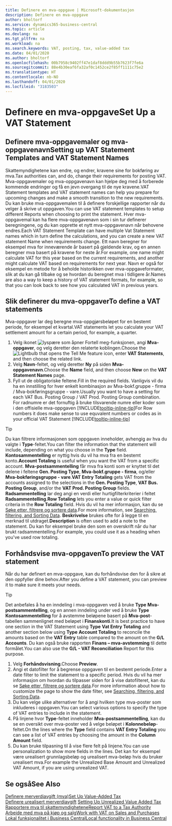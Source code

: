 ```yaml
---
title: Definere en mva-oppgave | Microsoft-dokumentasjon
description: Definere en mva-oppgave
author: bholtorf
ms.service: dynamics365-business-central
ms.topic: article
ms.devlang: na
ms.tgt_pltfrm: na
ms.workload: na
ms.search.keywords: VAT, posting, tax, value-added tax
ms.date: 04/01/2020
ms.author: bholtorf
ms.openlocfilehash: 00b7958c9402ff47e1daf8ddd9b55b7623f7fe6a
ms.sourcegitcommit: 88e4b30eaf6fa32af0c1452ce2f85ff1111c75e2
ms.translationtype: HT
ms.contentlocale: nb-NO
ms.lasthandoff: 04/01/2020
ms.locfileid: "3183503"
---
```

# <a name="set-up-a-vat-statement"></a><span data-ttu-id="29a95-103">Definere en mva-oppgave</span><span class="sxs-lookup"><span data-stu-id="29a95-103">Set Up a VAT Statement</span></span>

## <a name="setting-up-vat-statement-templates-and-vat-statement-names"></a><span data-ttu-id="29a95-104">Definere mva-oppgavemaler og mva-oppgavenavn</span><span class="sxs-lookup"><span data-stu-id="29a95-104">Setting up VAT Statement Templates and VAT Statement Names</span></span>
<span data-ttu-id="29a95-105">Skattemyndighetene kan endre, og endrer, kravene sine for bokføring av mva.</span><span class="sxs-lookup"><span data-stu-id="29a95-105">Tax authorities can, and do, change their requirements for posting VAT.</span></span> <span data-ttu-id="29a95-106">Mva-oppgavemaler og mva-oppgavenavn kan hjelpe deg med å forberede kommende endringer og få en jevn overgang til de nye kravene.</span><span class="sxs-lookup"><span data-stu-id="29a95-106">VAT Statement templates and VAT statement names can help you prepare for upcoming changes and make a smooth transition to the new requirements.</span></span> <span data-ttu-id="29a95-107">Du kan bruke mva-oppgavemalen til å definere forskjellige rapporter når du velger å skrive ut oppgaven.</span><span class="sxs-lookup"><span data-stu-id="29a95-107">You can use VAT statement templates to setup different Reports when choosing to print the statement.</span></span> <span data-ttu-id="29a95-108">Hver mva-oppgavemal kan ha flere mva-oppgavenavn som i sin tur definerer beregningene, og du kan opprette et nytt mva-oppgavenavn når behovene endres.</span><span class="sxs-lookup"><span data-stu-id="29a95-108">Each VAT Statement Template can have multiple Vat Statement names which in turn define the calculations, and you can create a new VAT statement Name when requirements change.</span></span> <span data-ttu-id="29a95-109">Ett navn beregner for eksempel mva for inneværende år basert på gjeldende krav, og en annen beregner mva basert på kravene for neste år.</span><span class="sxs-lookup"><span data-stu-id="29a95-109">For example, one name might calculate VAT for this year based on the current requirements, and another might calculate VAT based on requirements for next year.</span></span> <span data-ttu-id="29a95-110">Navn er også for eksempel en metode for å beholde historikken over mva-oppgaveformater, slik at du kan gå tilbake og se hvordan du beregnet mva i tidligere år.</span><span class="sxs-lookup"><span data-stu-id="29a95-110">Names are also a way to keep a history of VAT statement formats, for example, so that you can look back to see how you calculated VAT in previous years.</span></span>

## <a name="to-define-a-vat-statements"></a><span data-ttu-id="29a95-111">Slik definerer du mva-oppgaver</span><span class="sxs-lookup"><span data-stu-id="29a95-111">To define a VAT statements</span></span>
<span data-ttu-id="29a95-112">Mva-oppgaver lar deg beregne mva-oppgjørsbeløpet for en bestemt periode, for eksempel et kvartal.</span><span class="sxs-lookup"><span data-stu-id="29a95-112">VAT statements let you calculate your VAT settlement amount for a certain period, for example, a quarter.</span></span>

1. <span data-ttu-id="29a95-113">Velg ikonet ![lyspære som åpner Fortell meg-funksjonen](media/ui-search/search_small.png "Fortell hva du vil gjøre"), angi **Mva-oppgaver**, og velg deretter den relaterte koblingen.</span><span class="sxs-lookup"><span data-stu-id="29a95-113">Choose the ![Lightbulb that opens the Tell Me feature](media/ui-search/search_small.png "Tell me what you want to do") icon, enter **VAT Statements**, and then choose the related link.</span></span>  
2. <span data-ttu-id="29a95-114">Velg **Navn**-feltet, og velg deretter **Ny** på siden **Mva-oppgavenavn**.</span><span class="sxs-lookup"><span data-stu-id="29a95-114">Choose the **Name** field, and then choose **New** on the **VAT Statement Names** page.</span></span>
3. <span data-ttu-id="29a95-115">Fyll ut de obligatoriske feltene.</span><span class="sxs-lookup"><span data-stu-id="29a95-115">Fill in the required fields.</span></span> <span data-ttu-id="29a95-116">Vanligvis vil du ha en innstilling for hver enkelt kombinasjon av Mva-bokf.gruppe - firma / Mva-bokføringsgruppe - vare.</span><span class="sxs-lookup"><span data-stu-id="29a95-116">Usually you want to have a setting for each VAT Bus. Posting Group / VAT Prod. Posting Group combination.</span></span> <span data-ttu-id="29a95-117">For radnumre er det fornuftig å bruke tilsvarende numre eller koder som i den offisielle mva-oppgaven [!INCLUDE[tooltip-inline-tip](includes/tooltip-inline-tip_md.md)]</span><span class="sxs-lookup"><span data-stu-id="29a95-117">For Row numbers it does make sense to use equvalent numbers or codes as in your official VAT Statement [!INCLUDE[tooltip-inline-tip](includes/tooltip-inline-tip_md.md)]</span></span> 


> [!Tip]
> <span data-ttu-id="29a95-118">Du kan filtrere informasjonen som oppgaven inneholder, avhengig av hva du valgte i **Type**-feltet.</span><span class="sxs-lookup"><span data-stu-id="29a95-118">You can filter the information that the statement will include, depending on what you choose in the **Type** field.</span></span> <span data-ttu-id="29a95-119">**Kontosammentelling** er nyttig hvis du vil ha mva fra en bestemt konto.</span><span class="sxs-lookup"><span data-stu-id="29a95-119">**Account Totaling** is useful when you want the VAT from a specific account.</span></span>
<span data-ttu-id="29a95-120">**Mva-postsammentelling** får mva fra konti som er knyttet til det delene i feltene **Gen. Posting Type**, **Mva-bokf.gruppe - firma**, og/eller **Mva-bokføringsgruppe - vare**.</span><span class="sxs-lookup"><span data-stu-id="29a95-120">**VAT Entry Totaling** gets VAT from the accounts assigned to the selections in the **Gen. Posting Type**, **VAT Bus. Posting Group**, and/or the **VAT Prod. Posting Group** fields.</span></span> <span data-ttu-id="29a95-121">**Radsammentelling** lar deg angi en verdi eller hurtigfilterkriterier i feltet **Radsammentelling**.</span><span class="sxs-lookup"><span data-stu-id="29a95-121">**Row Totaling** lets you enter a value or quick filter criteria in the **Row Totaling** field.</span></span> <span data-ttu-id="29a95-122">Hvis du vil ha mer informasjon, kan du se [Søke etter, filtrere og sortere data](ui-enter-criteria-filters.md).</span><span class="sxs-lookup"><span data-stu-id="29a95-122">For more information, see [Searching, filtering, and Sorting Data](ui-enter-criteria-filters.md).</span></span> <span data-ttu-id="29a95-123">**Beskrivelse** brukes ofte for å legge til en merknad til utdraget.</span><span class="sxs-lookup"><span data-stu-id="29a95-123">**Description** is often used to add a note to the statement.</span></span> <span data-ttu-id="29a95-124">Du kan for eksempel bruke den som en overskrift når du har brukt radsammentelling.</span><span class="sxs-lookup"><span data-stu-id="29a95-124">For example, you could use it as a heading when you've used row totaling.</span></span>

## <a name="to-preview-the-vat-statement"></a><span data-ttu-id="29a95-125">Forhåndsvise mva-oppgaven</span><span class="sxs-lookup"><span data-stu-id="29a95-125">To preview the VAT statement</span></span>
<span data-ttu-id="29a95-126">Når du har definert en mva-oppgave, kan du forhåndsvise den for å sikre at den oppfyller dine behov.</span><span class="sxs-lookup"><span data-stu-id="29a95-126">After you define a VAT statement, you can preview it to make sure it meets your needs.</span></span>
> [!Tip]
> <span data-ttu-id="29a95-127">Det anbefales å ha en inndeling i mva-oppgaven ved å bruke **Type** **Mva-postsammentelling**, og en annen inndeling under ved å bruke **Type** **Kontosammentelling** for å avstemme beløpene basert på **Mva-post**-tabellen sammenlignet med beløpet i **Finanskonti**.</span><span class="sxs-lookup"><span data-stu-id="29a95-127">It is best practice to have one section in the VAT Statement using **Type** **Vat Entry Totaling** and another section below using **Type** **Account Totaling** to reconcile the amounts based on the **VAT Entry** table compared to the amount on the **G/L Accounts**.</span></span> <span data-ttu-id="29a95-128">Du kan også bruke rapporten **Finans – mva-avstemming** til dette formålet.</span><span class="sxs-lookup"><span data-stu-id="29a95-128">You can also use the **G/L - VAT Reconciliation** Report for this purpose.</span></span>

1. <span data-ttu-id="29a95-129">Velg **Forhåndsvisning**.</span><span class="sxs-lookup"><span data-stu-id="29a95-129">Choose **Preview**.</span></span>
2. <span data-ttu-id="29a95-130">Angi et datofilter for å begrense oppgaven til en bestemt periode.</span><span class="sxs-lookup"><span data-stu-id="29a95-130">Enter a date filter to limit the statement to a specific period.</span></span> <span data-ttu-id="29a95-131">Hvis du vil ha mer informasjon om hvordan du tilpasser siden for å vise datofilteret, kan du se [Søke etter, filtrere og sortere data](ui-enter-criteria-filters.md).</span><span class="sxs-lookup"><span data-stu-id="29a95-131">For more information about how to customize the page to show the date filter, see [Searching, filtering, and Sorting Data](ui-enter-criteria-filters.md).</span></span>
3. <span data-ttu-id="29a95-132">Du kan velge ulike alternativer for å angi hvilken type mva-poster som inkluderes i oppgaven.</span><span class="sxs-lookup"><span data-stu-id="29a95-132">You can select various options to specify the type of VAT entries to include in the statement.</span></span>
4. <span data-ttu-id="29a95-133">På linjene hvor **Type**-feltet inneholder **Mva-postsammentelling**, kan du se en oversikt over mva-poster ved å velge beløpet i **Kolonnebeløp**-feltet.</span><span class="sxs-lookup"><span data-stu-id="29a95-133">On the lines where the **Type** field contains **VAT Entry Totaling** you can see a list of VAT entries by choosing the amount in the **Column Amount** field.</span></span>
5. <span data-ttu-id="29a95-134">Du kan bruke tilpasning til å vise flere felt på linjene.</span><span class="sxs-lookup"><span data-stu-id="29a95-134">You can use personalization to show more fields in the lines.</span></span> <span data-ttu-id="29a95-135">Det kan for eksempel være urealisert grunnlagsbeløp og urealisert mva-beløp hvis du bruker urealisert mva.</span><span class="sxs-lookup"><span data-stu-id="29a95-135">For example the Unrealized Base Amount and Unrealized VAT Amount, if you are using unrealized VAT.</span></span>

## <a name="see-also"></a><span data-ttu-id="29a95-136">Se også</span><span class="sxs-lookup"><span data-stu-id="29a95-136">See Also</span></span>  
[<span data-ttu-id="29a95-137">Definere merverdiavgift (mva)</span><span class="sxs-lookup"><span data-stu-id="29a95-137">Set Up Value-Added Tax</span></span>](finance-setup-vat.md)  
<span data-ttu-id="29a95-138">[Definere urealisert merverdiavgift](finance-setup-unrealized-vat.md)    </span><span class="sxs-lookup"><span data-stu-id="29a95-138">[Setting Up Unrealized Value Added Tax](finance-setup-unrealized-vat.md)    </span></span>  
[<span data-ttu-id="29a95-139">Rapportere mva til skattemyndighetene</span><span class="sxs-lookup"><span data-stu-id="29a95-139">Report VAT to a Tax Authority</span></span>](finance-how-report-vat.md)  
[<span data-ttu-id="29a95-140">Arbeide med mva på kjøp og salg</span><span class="sxs-lookup"><span data-stu-id="29a95-140">Work with VAT on Sales and Purchases</span></span>](finance-work-with-vat.md)  
[<span data-ttu-id="29a95-141">Lokal funksjonalitet i Business Central</span><span class="sxs-lookup"><span data-stu-id="29a95-141">Local functionality in Business Central</span></span>](about-localization.md)
